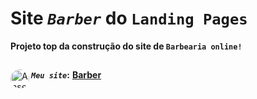 # Site _`Barber`_ do `Landing Pages` 
**Projeto top da construção do site de `Barbearia online!`** <br>
##
**_`Meu site`_:**</div>
<a href="https://barber-ruddy-kappa.vercel.app/" target="_blank"><img align="left" alt="Ansel-pic" height="30" style="border-radius:30px;" src="https://user-images.githubusercontent.com/66381597/167222900-88b7923c-a06d-46d4-bd88-8ed2cb883f7d.png" target="_blank">  **Barber** </a>




